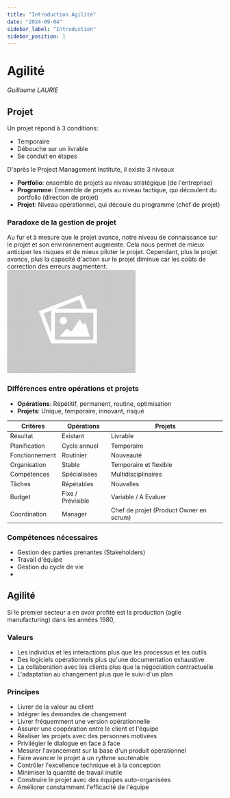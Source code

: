 ```yaml
---
title: "Introduction Agilité"
date: "2024-09-04"
sidebar_label: "Introduction"
sidebar_position: 1
---
```


# Agilité
*Guillaume LAURIE*

## Projet
Un projet répond à 3 conditions:
- Temporaire
- Débouche sur un livrable
- Se conduit en étapes

D'après le Project Management Institute, il existe 3 niveaux
- **Portfolio**: ensemble de projets au niveau stratégique (de l'entreprise)
- **Programme**: Ensemble de projets au niveau tactique, qui découlent du portfolio (direction de projet)
- **Projet**: Niveau opérationnel, qui découle du programme (chef de projet)

### Paradoxe de la gestion de projet
Au fur et à mesure que le projet avance, notre niveau de connaissance sur le projet et son environnement augmente. Cela nous permet de mieux anticiper les risques et de mieux piloter le projet. Cependant, plus le projet avance, plus la capacité d'action sur le projet diminue car les coûts de correction des erreurs augmentent.\
![Paradoxe de la gestion de projet](./illustrations/todo.jpg)

### Différences entre opérations et projets
- **Opérations**: Répétitif, permanent, routine, optimisation
- **Projets**: Unique, temporaire, innovant, risqué

| Critères | Opérations | Projets |
|----------|------------|---------|
| Résultat | Existant | Livrable |
| Planification | Cycle annuel | Temporaire |
| Fonctionnement | Routinier | Nouveauté |
| Organisation | Stable | Temporaire et flexible |
| Compétences | Spécialisées | Multidisciplinaires |
| Tâches | Répétables | Nouvelles |
| Budget | Fixe / Prévisible | Variable / A Evaluer |
| Coordination | Manager | Chef de projet (Product Owner en scrum) |

### Compétences nécessaires
- Gestion des parties prenantes (Stakeholders)
- Travail d'équipe
- Gestion du cycle de vie
-

## Agilité
Si le premier secteur a en avoir profité est la production (agile manufacturing) dans les années 1980,

### Valeurs
- Les individus et les interactions plus que les processus et les outils
- Des logiciels opérationnels plus qu'une documentation exhaustive
- La collaboration avec les clients plus que la négociation contractuelle
- L'adaptation au changement plus que le suivi d'un plan

### Principes
- Livrer de la valeur au client
- Intégrer les demandes de changement
- Livrer fréquemment une version opérationnelle
- Assurer une coopération entre le client et l'équipe
- Réaliser les projets avec des personnes motivées
- Privilégier le dialogue en face à face
- Mesurer l'avancement sur la base d'un produit opérationnel
- Faire avancer le projet à un rythme soutenable
- Contrôler l'excellence technique et à la conception
- Minimiser la quantité de travail inutile
- Construire le projet avec des équipes auto-organisées
- Améliorer constamment l'efficacité de l'équipe

